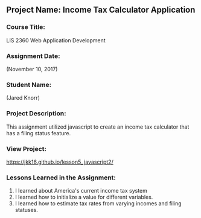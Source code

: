 ## Project Name:  Income Tax Calculator Application

### Course Title:
LIS 2360 Web Application Development

### Assignment Date:  
(November 10, 2017)

### Student Name:  
(Jared Knorr)

### Project Description:
This assignment utilized javascript to create an income tax calculator that has a filing status feature. 
### View Project:
https://jkk16.github.io/lesson5_javascript2/

### Lessons Learned in the Assignment:
1. I learned about America's current income tax system
2. I learned how to initialize a value for different variables. 
3. I learned how to estimate tax rates from varying incomes and filing statuses. 
